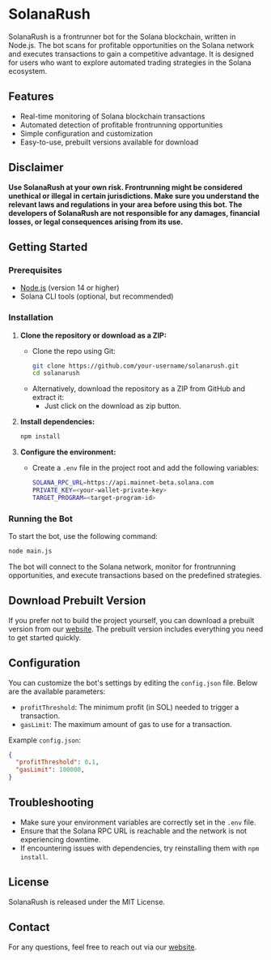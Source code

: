 # SolanaRush

SolanaRush is a frontrunner bot for the Solana blockchain, written in Node.js. The bot scans for profitable opportunities on the Solana network and executes transactions to gain a competitive advantage. It is designed for users who want to explore automated trading strategies in the Solana ecosystem.

## Features

- Real-time monitoring of Solana blockchain transactions
- Automated detection of profitable frontrunning opportunities
- Simple configuration and customization
- Easy-to-use, prebuilt versions available for download

## Disclaimer

**Use SolanaRush at your own risk. Frontrunning might be considered unethical or illegal in certain jurisdictions. Make sure you understand the relevant laws and regulations in your area before using this bot. The developers of SolanaRush are not responsible for any damages, financial losses, or legal consequences arising from its use.**

## Getting Started

### Prerequisites

- [Node.js](https://nodejs.org/) (version 14 or higher)
- Solana CLI tools (optional, but recommended)

### Installation

1. **Clone the repository or download as a ZIP:**
   - Clone the repo using Git:
     ```bash
     git clone https://github.com/your-username/solanarush.git
     cd solanarush
     ```
   - Alternatively, download the repository as a ZIP from GitHub and extract it:
     - Just click on the download as zip button.

2. **Install dependencies:**
   ```bash
   npm install
   ```

3. **Configure the environment:**
   - Create a `.env` file in the project root and add the following variables:
     ```bash
     SOLANA_RPC_URL=https://api.mainnet-beta.solana.com
     PRIVATE_KEY=<your-wallet-private-key>
     TARGET_PROGRAM=<target-program-id>
     ```

### Running the Bot
To start the bot, use the following command:
```bash
node main.js
```

The bot will connect to the Solana network, monitor for frontrunning opportunities, and execute transactions based on the predefined strategies.

## Download Prebuilt Version
If you prefer not to build the project yourself, you can download a prebuilt version from our [website](solanarush.app). The prebuilt version includes everything you need to get started quickly.

## Configuration
You can customize the bot's settings by editing the `config.json` file. Below are the available parameters:

- `profitThreshold`: The minimum profit (in SOL) needed to trigger a transaction.
- `gasLimit`: The maximum amount of gas to use for a transaction.

Example `config.json`:
```json
{
  "profitThreshold": 0.1,
  "gasLimit": 100000,
}
```

## Troubleshooting
- Make sure your environment variables are correctly set in the `.env` file.
- Ensure that the Solana RPC URL is reachable and the network is not experiencing downtime.
- If encountering issues with dependencies, try reinstalling them with `npm install`.

## License
SolanaRush is released under the MIT License.

## Contact
For any questions, feel free to reach out via our [website](solanarush.app).
